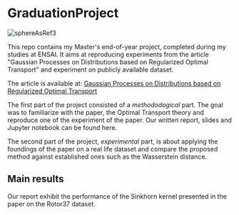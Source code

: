 # GraduationProject

![sphereAsRef3](https://github.com/Lui5ito/GraduationProject/assets/104061901/fb468526-9013-478e-ad7b-3b50a3492610)

This repo contains my Master's end-of-year project, completed during my studies at ENSAI. It aims at reproducing experiments from the article "Gaussian Processes on Distributions based on Regularized Optimal Transport" and experiment on publicly available dataset.

The article is available at: [Gaussian Processes on Distributions based on Regularized Optimal Transport](https://arxiv.org/abs/2210.06574)

The first part of the project consisted of a *methododogical* part. The goal was to familiarize with the paper, the Optimal Transport theory and reproduce one of the experiment of the paper. Our written report, slides and Jupyter notebook can be found here.

The second part of the project, *experimental* part, is about applying the foundings of the paper on a real life dataset and compare the proposed method against established ones such as the Wasserstein distance.

## Main results

Our report exhibit the performance of the Sinkhorn kernel presented in the paper on the Rotor37 dataset. 
